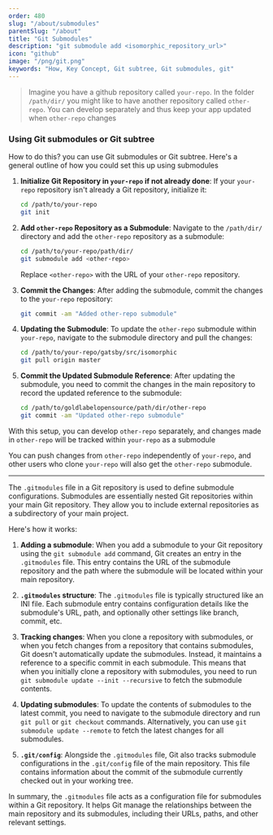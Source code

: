 ```yaml
---
order: 480
slug: "/about/submodules"
parentSlug: "/about"
title: "Git Submodules"
description: "git submodule add <isomorphic_repository_url>"
icon: "github"
image: "/png/git.png"
keywords: "How, Key Concept, Git subtree, Git submodules, git"
---
```

> Imagine you have a github repository called `your-repo`.  In the folder `/path/dir/` you might like to have another repository called `other-repo`. You can develop separately and thus keep your app updated when `other-repo` changes

### Using Git submodules or Git subtree

How to do this? you can use Git submodules or Git subtree. Here's a general outline of how you could set this up using submodules

1. **Initialize Git Repository in `your-repo` if not already done**:
   If your `your-repo` repository isn't already a Git repository, initialize it:

   ```bash
   cd /path/to/your-repo
   git init
   ```

2. **Add `other-repo` Repository as a Submodule**:
   Navigate to the `/path/dir/` directory and add the `other-repo` repository as a submodule:

   ```bash
   cd /path/to/your-repo/path/dir/
   git submodule add <other-repo>
   ```

   Replace `<other-repo>` with the URL of your `other-repo` repository.

3. **Commit the Changes**:
   After adding the submodule, commit the changes to the `your-repo` repository:

   ```bash
   git commit -am "Added other-repo submodule"
   ```

4. **Updating the Submodule**:
   To update the `other-repo` submodule within `your-repo`, navigate to the submodule directory and pull the changes:

   ```bash
   cd /path/to/your-repo/gatsby/src/isomorphic
   git pull origin master
   ```

5. **Commit the Updated Submodule Reference**:
   After updating the submodule, you need to commit the changes in the main repository to record the updated reference to the submodule:

   ```bash
   cd /path/to/goldlabelopensource/path/dir/other-repo
   git commit -am "Updated other-repo submodule"
   ```

With this setup, you can develop `other-repo` separately, and changes made in `other-repo` will be tracked within `your-repo` as a submodule

You can push changes from `other-repo` independently of `your-repo`, and other users who clone `your-repo` will also get the `other-repo` submodule.

___


The `.gitmodules` file in a Git repository is used to define submodule configurations. Submodules are essentially nested Git repositories within your main Git repository. They allow you to include external repositories as a subdirectory of your main project. 

Here's how it works:

1. **Adding a submodule**: When you add a submodule to your Git repository using the `git submodule add` command, Git creates an entry in the `.gitmodules` file. This entry contains the URL of the submodule repository and the path where the submodule will be located within your main repository.

2. **`.gitmodules` structure**: The `.gitmodules` file is typically structured like an INI file. Each submodule entry contains configuration details like the submodule's URL, path, and optionally other settings like branch, commit, etc.

3. **Tracking changes**: When you clone a repository with submodules, or when you fetch changes from a repository that contains submodules, Git doesn't automatically update the submodules. Instead, it maintains a reference to a specific commit in each submodule. This means that when you initially clone a repository with submodules, you need to run `git submodule update --init --recursive` to fetch the submodule contents.

4. **Updating submodules**: To update the contents of submodules to the latest commit, you need to navigate to the submodule directory and run `git pull` or `git checkout` commands. Alternatively, you can use `git submodule update --remote` to fetch the latest changes for all submodules.

5. **`.git/config`**: Alongside the `.gitmodules` file, Git also tracks submodule configurations in the `.git/config` file of the main repository. This file contains information about the commit of the submodule currently checked out in your working tree.

In summary, the `.gitmodules` file acts as a configuration file for submodules within a Git repository. It helps Git manage the relationships between the main repository and its submodules, including their URLs, paths, and other relevant settings.